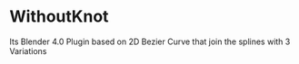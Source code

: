 # WithoutKnot
Its Blender 4.0 Plugin based on 2D Bezier Curve that join the splines with 3 Variations 
